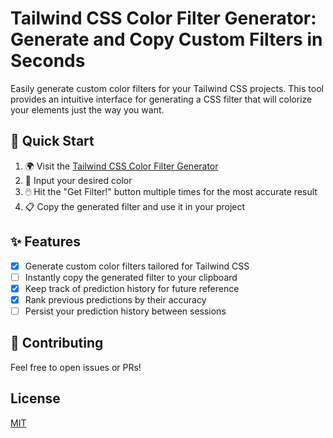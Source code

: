 # Tailwind CSS Color Filter Generator: Generate and Copy Custom Filters in Seconds

Easily generate custom color filters for your Tailwind CSS projects. This tool provides an intuitive interface for generating a CSS filter that will colorize your elements just the way you want.

## 🚀 Quick Start

1. 🌍 Visit the [Tailwind CSS Color Filter Generator](https://tailwind-color-filter-generator.vercel.app/)
2. 🎨 Input your desired color
3. 🖱️ Hit the "Get Filter!" button multiple times for the most accurate result
4. 📋 Copy the generated filter and use it in your project

## ✨ Features

- [x] Generate custom color filters tailored for Tailwind CSS
- [ ] Instantly copy the generated filter to your clipboard
- [x] Keep track of prediction history for future reference
- [x] Rank previous predictions by their accuracy
- [ ] Persist your prediction history between sessions

## 🤝 Contributing

Feel free to open issues or PRs!

## License

[MIT](./license)
